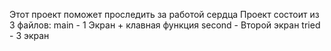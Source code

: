 Этот проект поможет проследить за работой сердца
Проект состоит из 3 файлов: 
main - 1 Экран + клавная функция
second - Второй экран
tried - 3 экран
